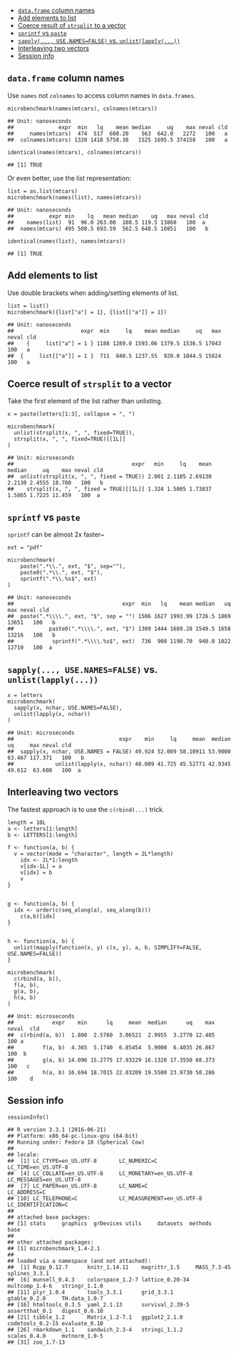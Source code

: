-   [`data.frame` column names](#dataframe-column-names)
-   [Add elements to list](#add-elements-to-list)
-   [Coerce result of `strsplit` to a
    vector](#coerce-result-of-strsplit-to-a-vector)
-   [`sprintf` vs `paste`](#sprintf-vs-paste)
-   [`sapply(..., USE.NAMES=FALSE)` vs.
    `unlist(lapply(...))`](#sapply...-use.namesfalse-vs.-unlistlapply...)
-   [Interleaving two vectors](#interleaving-two-vectors)
-   [Session info](#session-info)

`data.frame` column names
-------------------------

Use `names` not `colnames` to access column names in `data.frames`.

    microbenchmark(names(mtcars), colnames(mtcars))

    ## Unit: nanoseconds
    ##              expr  min   lq    mean median     uq    max neval cld
    ##     names(mtcars)  474  517  608.20    563  642.0   2272   100   a
    ##  colnames(mtcars) 1328 1418 5758.38   1525 1695.5 374158   100   a

    identical(names(mtcars), colnames(mtcars))

    ## [1] TRUE

Or even better, use the list representation:

    list = as.list(mtcars)
    microbenchmark(names(list), names(mtcars))

    ## Unit: nanoseconds
    ##           expr min    lq   mean median    uq   max neval cld
    ##    names(list)  91  96.0 263.00  108.5 119.5 13860   100  a 
    ##  names(mtcars) 495 508.5 693.59  562.5 648.5 10851   100   b

    identical(names(list), names(mtcars))

    ## [1] TRUE

Add elements to list
--------------------

Use double brackets when adding/setting elements of list.

    list = list()
    microbenchmark({list["a"] = 1}, {list[["a"]] = 1})

    ## Unit: nanoseconds
    ##                     expr  min     lq    mean median     uq   max neval cld
    ##    {     list["a"] = 1 } 1188 1289.0 1593.06 1379.5 1536.5 17043   100   a
    ##  {     list[["a"]] = 1 }  711  840.5 1237.55  920.0 1044.5 15824   100   a

Coerce result of `strsplit` to a vector
---------------------------------------

Take the first element of the list rather than unlisting.

    x = paste(letters[1:3], collapse = ", ")

    microbenchmark(
      unlist(strsplit(x, ", ", fixed=TRUE)),
      strsplit(x, ", ", fixed=TRUE)[[1L]]
    )

    ## Unit: microseconds
    ##                                     expr   min     lq    mean median     uq    max neval cld
    ##  unlist(strsplit(x, ", ", fixed = TRUE)) 2.001 2.1105 2.69130 2.2130 2.4555 18.780   100   b
    ##    strsplit(x, ", ", fixed = TRUE)[[1L]] 1.324 1.5005 1.73837 1.5865 1.7225 11.459   100  a

`sprintf` vs `paste`
--------------------

`sprintf` can be almost 2x faster~

    ext = "pdf"

    microbenchmark(
        paste(".*\\.", ext, "$", sep=""),
        paste0(".*\\.", ext, "$"),
        sprintf(".*\\.%s$", ext)
    )

    ## Unit: nanoseconds
    ##                                  expr  min   lq    mean median   uq   max neval cld
    ##  paste(".*\\\\.", ext, "$", sep = "") 1506 1627 1993.99 1726.5 1869 13651   100   b
    ##           paste0(".*\\\\.", ext, "$") 1309 1444 1689.28 1549.5 1658 13216   100   b
    ##            sprintf(".*\\\\.%s$", ext)  736  900 1190.70  940.0 1022 12710   100  a

`sapply(..., USE.NAMES=FALSE)` vs. `unlist(lapply(...))`
--------------------------------------------------------

    x = letters
    microbenchmark(
      sapply(x, nchar, USE.NAMES=FALSE),
      unlist(lapply(x, nchar))
    )

    ## Unit: microseconds
    ##                                 expr    min     lq     mean  median     uq     max neval cld
    ##  sapply(x, nchar, USE.NAMES = FALSE) 49.924 52.009 58.10911 53.9000 63.467 117.371   100   b
    ##             unlist(lapply(x, nchar)) 40.009 41.725 45.52771 42.9345 49.612  63.608   100  a

Interleaving two vectors
------------------------

The fastest approach is to use the `c(rbind(...)` trick.

    length = 10L
    a <- letters[1:length]
    b <- LETTERS[1:length]

    f <- function(a, b) {
      v = vector(mode = "character", length = 2L*length)
        idx <- 2L*1:length
        v[idx-1L] = a
        v[idx] = b
        v
    }


    g <- function(a, b) {
      idx <- order(c(seq_along(a), seq_along(b)))
        c(a,b)[idx]
    }


    h <- function(a, b) {
      unlist(mapply(function(x, y) c(x, y), a, b, SIMPLIFY=FALSE, USE.NAMES=FALSE))
    }

    microbenchmark(
      c(rbind(a, b)),
      f(a, b),
      g(a, b),
      h(a, b)
    )

    ## Unit: microseconds
    ##            expr    min      lq     mean  median      uq    max neval  cld
    ##  c(rbind(a, b))  1.800  2.5760  3.06521  2.9955  3.2770 12.485   100 a   
    ##         f(a, b)  4.365  5.1740  6.85454  5.9000  6.4035 26.867   100  b  
    ##         g(a, b) 14.096 15.2775 17.93229 16.1320 17.3550 68.373   100   c 
    ##         h(a, b) 16.694 18.7015 22.03209 19.5500 23.9730 50.286   100    d

Session info
------------

    sessionInfo()

    ## R version 3.3.1 (2016-06-21)
    ## Platform: x86_64-pc-linux-gnu (64-bit)
    ## Running under: Fedora 18 (Spherical Cow)
    ## 
    ## locale:
    ##  [1] LC_CTYPE=en_US.UTF-8       LC_NUMERIC=C               LC_TIME=en_US.UTF-8       
    ##  [4] LC_COLLATE=en_US.UTF-8     LC_MONETARY=en_US.UTF-8    LC_MESSAGES=en_US.UTF-8   
    ##  [7] LC_PAPER=en_US.UTF-8       LC_NAME=C                  LC_ADDRESS=C              
    ## [10] LC_TELEPHONE=C             LC_MEASUREMENT=en_US.UTF-8 LC_IDENTIFICATION=C       
    ## 
    ## attached base packages:
    ## [1] stats     graphics  grDevices utils     datasets  methods   base     
    ## 
    ## other attached packages:
    ## [1] microbenchmark_1.4-2.1
    ## 
    ## loaded via a namespace (and not attached):
    ##  [1] Rcpp_0.12.7      knitr_1.14.11    magrittr_1.5     MASS_7.3-45      splines_3.3.1   
    ##  [6] munsell_0.4.3    colorspace_1.2-7 lattice_0.20-34  multcomp_1.4-6   stringr_1.1.0   
    ## [11] plyr_1.8.4       tools_3.3.1      grid_3.3.1       gtable_0.2.0     TH.data_1.0-7   
    ## [16] htmltools_0.3.5  yaml_2.1.13      survival_2.39-5  assertthat_0.1   digest_0.6.10   
    ## [21] tibble_1.2       Matrix_1.2-7.1   ggplot2_2.1.0    codetools_0.2-15 evaluate_0.10   
    ## [26] rmarkdown_1.1    sandwich_2.3-4   stringi_1.1.2    scales_0.4.0     mvtnorm_1.0-5   
    ## [31] zoo_1.7-13
